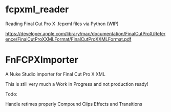 # fcpxml_reader
Reading Final Cut Pro X .fcpxml files via Python (WIP)

https://developer.apple.com/library/mac/documentation/FinalCutProX/Reference/FinalCutProXXMLFormat/FinalCutProXXMLFormat.pdf

# FnFCPXImporter
A Nuke Studio importer for Final Cut Pro X XML

This is still very much a Work in Progress and not production ready!

Todo:

Handle retimes properly
Compound Clips
Effects and Transitions
